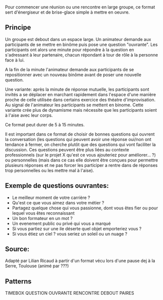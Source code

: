 Pour commencer une réunion ou une rencontre en large groupe, ce format sert d'énergiseur et de brise-glace simple à mettre en oeuvre.

## Principe

Un groupe est debout dans un espace large. Un animateur demande aux participants de se mettre en binôme puis pose une question "ouvrante". Les participants ont alors une minute pour répondre à la question en s'adressant à leur partenaire, chacun répondant à tour de rôle à la personne face à lui. 

A la fin de la minute l'animateur demande aux participants de se repositionner avec un nouveau binôme avant de poser une nouvelle question.

Une variante: après la minute de réponse mutuelle, les participants sont invités a se déplacer en marchant rapidement dans l'espace d'une manière proche de celle utilisée dans certains exercice des théatre d'improvisation. Au signal de l'animateur les participants se mettent en binome. Cette variante crée plus de dynamisme mais nécessite que les participants soient à l'aise avec leur corps.

Ce format peut durer de 5 à 15 minutes.

Il est important dans ce format de choisir de bonnes questions qui ouvrent la conversation (les questions qui peuvent avoir une réponse oui/non ont tendance à fermer, on cherche plutôt que des questions qui vont faciliter la discussion. Ces questions peuvent être plus liées au contexte professionnels (sur le projet X qu'est ce vous ajouteriez pour améliorer… ?) ou personnelles (mais dans ce cas elle doivent être conçues pour permettre plusieurs réponses et ne pas forcer les participer a rentre dans de réponses trop personnelles ou les mettre mal à l'aise).

## Exemple de questions ouvrantes:


- Le meilleur moment de votre carrière ?
- Qu'est ce que vous aimez dans votre métier ?
- Partagez quelque chose qui vous passionne, dont vous êtes fier ou pour lequel vous êtes reconnaissant
- Un bon formateur en un mot ?
- Un evenement public ou privé qui vous a marqué
- Si vous partiez sur une ile déserte quel objet emporteriez vous ?
- Si vous étiez un ciel ? vous seriez un soleil ou un nuage ?



## Source: 
Adapté par Lilian Ricaud à partir d'un format vécu lors d'une pause dej à la Serre, Toulouse (animé par ???)

## Patterns

TIMEBOX
QUESTION OUVRANTE
RENCONTRE DEBOUT
PAIRES
